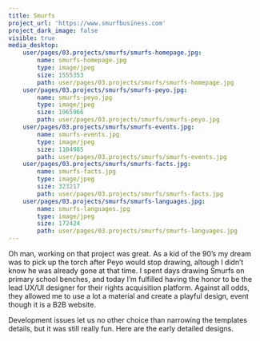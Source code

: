 ```yaml
---
title: Smurfs
project_url: 'https://www.smurfbusiness.com'
project_dark_image: false
visible: true
media_desktop:
    user/pages/03.projects/smurfs/smurfs-homepage.jpg:
        name: smurfs-homepage.jpg
        type: image/jpeg
        size: 1555353
        path: user/pages/03.projects/smurfs/smurfs-homepage.jpg
    user/pages/03.projects/smurfs/smurfs-peyo.jpg:
        name: smurfs-peyo.jpg
        type: image/jpeg
        size: 1965966
        path: user/pages/03.projects/smurfs/smurfs-peyo.jpg
    user/pages/03.projects/smurfs/smurfs-events.jpg:
        name: smurfs-events.jpg
        type: image/jpeg
        size: 1104985
        path: user/pages/03.projects/smurfs/smurfs-events.jpg
    user/pages/03.projects/smurfs/smurfs-facts.jpg:
        name: smurfs-facts.jpg
        type: image/jpeg
        size: 323217
        path: user/pages/03.projects/smurfs/smurfs-facts.jpg
    user/pages/03.projects/smurfs/smurfs-languages.jpg:
        name: smurfs-languages.jpg
        type: image/jpeg
        size: 172424
        path: user/pages/03.projects/smurfs/smurfs-languages.jpg
---
```


Oh man, working on that project was great. As a kid of the 90’s my dream was to pick up the torch after Peyo would stop drawing, altough I didn’t know he was already gone at that time. I spent days drawing Smurfs on primary school benches, and today I’m fulfilled having the honor to be the lead UX/UI designer for their rights acquisition platform. Against all odds, they allowed me to use a lot a material and create a playful design, event though it is a B2B website. 

Development issues let us no other choice than narrowing the templates details, but it was still really fun. Here are the early detailed designs.